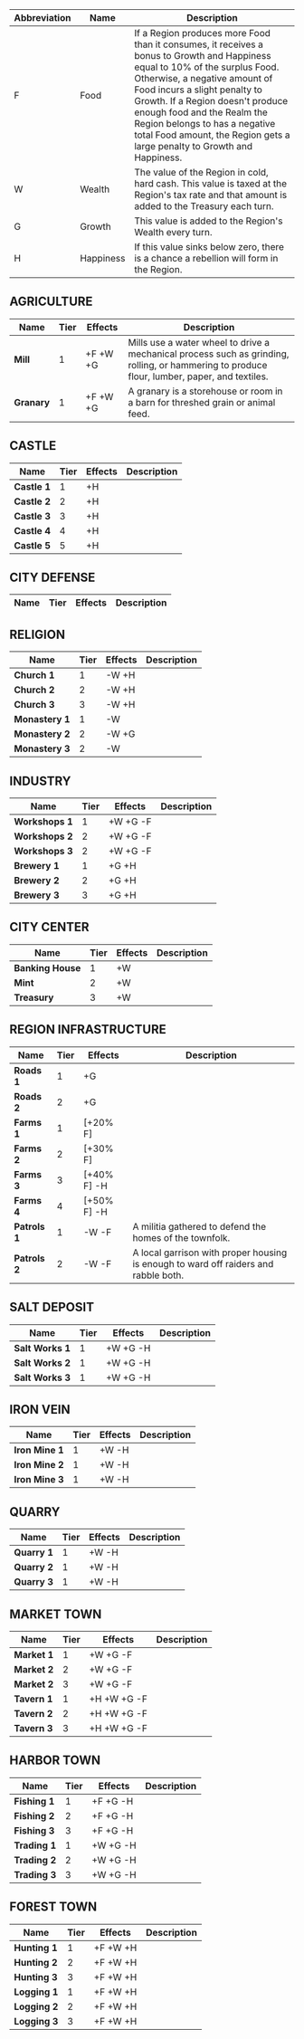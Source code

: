 Abbreviation | Name | Description
------------ | ------------ | -------------
F | Food | If a Region produces more Food than it consumes, it receives a bonus to Growth and Happiness equal to 10% of the surplus Food. Otherwise, a negative amount of Food incurs a slight penalty to Growth. If a Region doesn't produce enough food and the Realm the Region belongs to has a negative total Food amount, the Region gets a large penalty to Growth and Happiness.
W | Wealth | The value of the Region in cold, hard cash. This value is taxed at the Region's tax rate and that amount is added to the Treasury each turn.
G | Growth | This value is added to the Region's Wealth every turn.
H | Happiness | If this value sinks below zero, there is a chance a rebellion will form in the Region.

## AGRICULTURE

Name | Tier | Effects | Description
------------ | ------------ | ------------- | -------------
**Mill** | 1 | +F +W +G| Mills use a water wheel to drive a mechanical process such as grinding, rolling, or hammering to produce flour, lumber, paper, and textiles.
**Granary** | 1 | +F +W +G | A granary is a storehouse or room in a barn for threshed grain or animal feed.

## CASTLE

Name | Tier | Effects | Description
------------ | ------------ | ------------- | -------------
**Castle 1** | 1 | +H |
**Castle 2** | 2 | +H |
**Castle 3** | 3 | +H |
**Castle 4** | 4 | +H |
**Castle 5** | 5 | +H |

## CITY DEFENSE

Name | Tier | Effects | Description
------------ | ------------ | ------------- | -------------


## RELIGION

Name | Tier | Effects | Description
------------ | ------------ | ------------- | -------------
**Church 1** | 1 | -W +H |
**Church 2** | 2 | -W +H |
**Church 3** | 3 | -W +H |
**Monastery 1** | 1 | -W |
**Monastery 2** | 2 | -W +G |
**Monastery 3** | 2 | -W |

## INDUSTRY

Name | Tier | Effects | Description
------------ | ------------ | ------------- | -------------
**Workshops 1** | 1 | +W +G -F |
**Workshops 2** | 2 | +W +G -F |
**Workshops 3** | 2 | +W +G -F |
**Brewery 1** | 1 | +G +H | 
**Brewery 2** | 2 | +G +H | 
**Brewery 3** | 3 | +G +H | 

## CITY CENTER

Name | Tier | Effects | Description
------------ | ------------ | ------------- | -------------
**Banking House** | 1 | +W | 
**Mint** | 2 | +W | 
**Treasury** | 3 | +W | 

## REGION INFRASTRUCTURE

Name | Tier | Effects | Description
------------ | ------------ | ------------- | -------------
**Roads 1** | 1 | +G | 
**Roads 2** | 2 | +G | 
**Farms 1** | 1 | [+20% F] | 
**Farms 2** | 2 | [+30% F] | 
**Farms 3** | 3 | [+40% F] -H |
**Farms 4** | 4 | [+50% F] -H | 
**Patrols 1** | 1 | -W -F | A militia gathered to defend the homes of the townfolk.
**Patrols 2** | 2 | -W -F | A local garrison with proper housing is enough to ward off raiders and rabble both.

## SALT DEPOSIT

Name | Tier | Effects | Description
------------ | ------------ | ------------- | -------------
**Salt Works 1** | 1 | +W +G -H | 
**Salt Works 2** | 1 | +W +G -H | 
**Salt Works 3** | 1 | +W +G -H | 

## IRON VEIN

Name | Tier | Effects | Description
------------ | ------------ | ------------- | -------------
**Iron Mine 1** | 1 | +W -H | 
**Iron Mine 2** | 1 | +W -H | 
**Iron Mine 3** | 1 | +W -H | 

## QUARRY

Name | Tier | Effects | Description
------------ | ------------ | ------------- | -------------
**Quarry 1** | 1 | +W -H | 
**Quarry 2** | 1 | +W -H | 
**Quarry 3** | 1 | +W -H | 

## MARKET TOWN

Name | Tier | Effects | Description
------------ | ------------ | ------------- | -------------
**Market 1** | 1 | +W +G -F | 
**Market 2** | 2 | +W +G -F | 
**Market 2** | 3 | +W +G -F | 
**Tavern 1** | 1 | +H +W +G -F | 
**Tavern 2** | 2 | +H +W +G -F | 
**Tavern 3** | 3 | +H +W +G -F | 

## HARBOR TOWN

Name | Tier | Effects | Description
------------ | ------------ | ------------- | -------------
**Fishing 1** | 1 | +F +G -H | 
**Fishing 2** | 2 | +F +G -H | 
**Fishing 3** | 3 | +F +G -H | 
**Trading 1** | 1 | +W +G -H | 
**Trading 2** | 2 | +W +G -H | 
**Trading 3** | 3 | +W +G -H | 


## FOREST TOWN

Name | Tier | Effects | Description
------------ | ------------ | ------------- | -------------
**Hunting 1** | 1 | +F +W +H | 
**Hunting 2** | 2 | +F +W +H | 
**Hunting 3** | 3 | +F +W +H | 
**Logging 1** | 1 | +F +W +H | 
**Logging 2** | 2 | +F +W +H | 
**Logging 3** | 3 | +F +W +H | 
